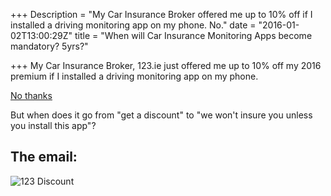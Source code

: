 +++
Description = "My Car Insurance Broker offered me up to 10% off if I installed a driving monitoring app on my phone. No."
date = "2016-01-02T13:00:29Z"
title = "When will Car Insurance Monitoring Apps become mandatory? 5yrs?"

+++
My Car Insurance Broker, 123.ie just offered me up to 10% off my 2016 premium if I installed a driving monitoring app on my phone.

[No thanks](https://ia801809.us.archive.org/32/items/Orwell1984preywo/orwell1984preywo.pdf)

But when does it go from "get a discount" to "we won't insure you unless you install this app"?

## The email:
![123 Discount](https://s3-eu-west-1.amazonaws.com/conoroneill.net/wp-content/uploads/2016/01/123discount.jpg)
